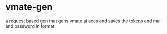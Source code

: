 # vmate-gen
a request based gen that gens vmate.ai accs and saves the tokens and mail and password in format
